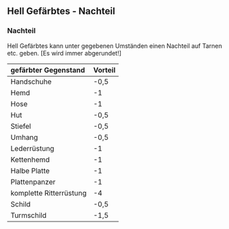 ## Hell Gefärbtes - Nachteil

### Nachteil

Hell Gefärbtes kann unter gegebenen Umständen einen Nachteil auf Tarnen etc. geben. \[Es wird immer abgerundet!\]

| gefärbter Gegenstand | Vorteil |
| :--- | :--- |
| Handschuhe | -0,5 |
| Hemd | -1 |
| Hose | -1 |
| Hut | -0,5 |
| Stiefel | -0,5 |
| Umhang | -0,5 |
| Lederrüstung | -1 |
| Kettenhemd | -1 |
| Halbe Platte | -1 |
| Plattenpanzer | -1 |
| komplette Ritterrüstung | -4 |
| Schild | -0,5 |
| Turmschild | -1,5 |
